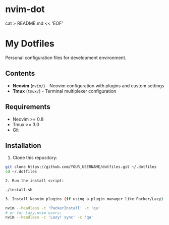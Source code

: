 # nvim-dot

cat > README.md << 'EOF'
# My Dotfiles

Personal configuration files for development environment.

## Contents

- **Neovim** (`nvim/`) - Neovim configuration with plugins and custom settings
- **Tmux** (`tmux/`) - Terminal multiplexer configuration

## Requirements

- Neovim >= 0.8
- Tmux >= 3.0
- Git

## Installation

1. Clone this repository:
```bash
git clone https://github.com/YOUR_USERNAME/dotfiles.git ~/.dotfiles
cd ~/.dotfiles

2. Run the install script:

./install.sh

3. Install Neovim plugins (if using a plugin manager like Packer/Lazy):

nvim --headless -c 'PackerInstall' -c 'qa'
# or for Lazy.nvim users:
nvim --headless -c 'Lazy! sync' -c 'qa'


